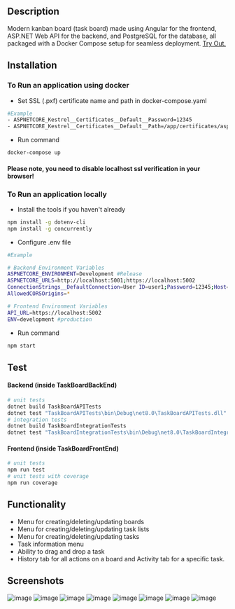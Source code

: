 ## Description
Modern kanban board (task board) made using Angular for the frontend, ASP.NET Web API for the backend, and PostgreSQL for the database, all packaged with a Docker Compose setup for seamless deployment.  [Try Out.](https://orange-dune-064a80203.5.azurestaticapps.net/)

## Installation

### To Run an application using docker

- Set SSL (.pxf) certificate name and path in docker-compose.yaml
```bash
#Example
- ASPNETCORE_Kestrel__Certificates__Default__Password=12345
- ASPNETCORE_Kestrel__Certificates__Default__Path=/app/certificates/aspnetapp.pfx
```
- Run command
```bash
docker-compose up
```
#### Please note, you need to disable localhost ssl verification in your browser!

### To Run an application locally
- Install the tools if you haven't already
```bash
npm install -g dotenv-cli
npm install -g concurrently
```
- Configure .env file
```bash
#Example

# Backend Environment Variables
ASPNETCORE_ENVIRONMENT=Development #Release
ASPNETCORE_URLS=http://localhost:5001;https://localhost:5002
ConnectionStrings__DefaultConnection=User ID=user1;Password=12345;Host=localhost;Port=5432;Database=taskDB;
AllowedCORSOrigins=*

# Frontend Environment Variables
API_URL=https://localhost:5002
ENV=development #production
```
- Run command
```bash
npm start
```
## Test
#### Backend (inside TaskBoardBackEnd)
```bash
# unit tests
dotnet build TaskBoardAPITests
dotnet test "TaskBoardAPITests\bin\Debug\net8.0\TaskBoardAPITests.dll"
# integration tests
dotnet build TaskBoardIntegrationTests
dotnet test "TaskBoardIntegrationTests\bin\Debug\net8.0\TaskBoardIntegrationTests.dll"
```
#### Frontend (inside TaskBoardFrontEnd)
```bash
# unit tests
npm run test
# unit tests with coverage
npm run coverage 
```

## Functionality 
- Menu for creating/deleting/updating boards
- Menu for creating/deleting/updating task lists
- Menu for creating/deleting/updating tasks
- Task information menu
- Ability to drag and drop a task
- History tab for all actions on a board and Activity tab for a specific task.
  
## Screenshots 
![image](https://github.com/TEGTO/TaskBoard/assets/90476119/0666bba2-f1e6-43c7-b77c-46bc17a28b86)
![image](https://github.com/TEGTO/TaskBoard/assets/90476119/11fe97f1-a06e-4340-8647-8c517e5074d5)
![image](https://github.com/TEGTO/TaskBoard/assets/90476119/a3c81bc4-fd8b-4c01-896b-5431abcef6de)
![image](https://github.com/TEGTO/TaskBoard/assets/90476119/c5ec7cc2-f3bb-43fb-9ac0-ff5679c250c7)
![image](https://github.com/TEGTO/TaskBoard/assets/90476119/56daeafd-9464-40e9-837d-db393e53a462)
![image](https://github.com/TEGTO/TaskBoard/assets/90476119/3f9c9bbe-36aa-42ab-b901-00def97c541b)
![image](https://github.com/TEGTO/TaskBoard/assets/90476119/aa08f2fe-8d37-4f7b-a583-5df99291ecd2)
![image](https://github.com/TEGTO/TaskBoard/assets/90476119/77d726f6-e3eb-4316-9cae-9758e9f6614c)










